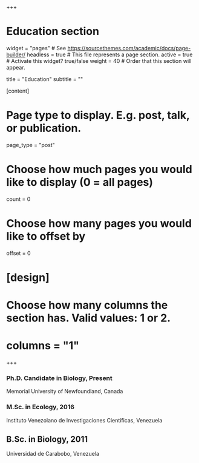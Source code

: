 +++
# Education section

widget = "pages"  # See https://sourcethemes.com/academic/docs/page-builder/
headless = true  # This file represents a page section.
active = true  # Activate this widget? true/false
weight = 40  # Order that this section will appear.

title = "Education"
subtitle = ""

[content]
# Page type to display. E.g. post, talk, or publication.
page_type = "post"

# Choose how much pages you would like to display (0 = all pages)
count = 0

# Choose how many pages you would like to offset by
offset = 0

# [design]
  # Choose how many columns the section has. Valid values: 1 or 2.
  #  columns = "1"

+++

  ### Ph.D. Candidate in Biology, Present
  Memorial University of Newfoundland, Canada
  
  ### M.Sc. in Ecology, 2016
  Instituto Venezolano de Investigaciones Científicas, Venezuela 
  
 ## B.Sc. in Biology, 2011
 Universidad de Carabobo, Venezuela
